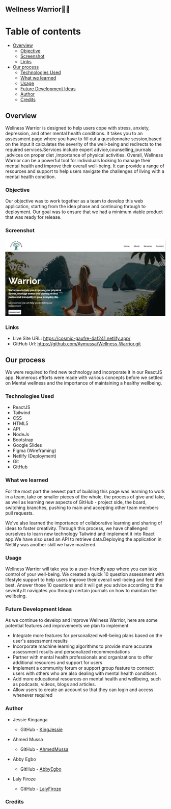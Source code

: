 ## Wellness Warrior🧘‍♀️

# Table of contents
- [Overview](#overview)
  - [Objective](#objective)
  - [Screenshot](#screenshot)
  - [Links](#links)
- [Our process](#our-process)
  - [Technologies Used](#technologies-used)
  - [What we learned](#what-we-learned)
  - [Usage](#usage)
  - [Future Development Ideas](#future-development-ideas)
  - [Author](#author)
  - [Credits](#credits)

## Overview

Wellness Warrior is designed to help users cope with stress, anxiety, depression, and other mental health conditions. It takes you to an assessment page where you have to fill out a questionnaire session,based on the input it calculates the severity of the well-being and redirects to the required services.Services include expert advice,counselling,journals ,advices on proper diet ,importance of physical activities. Overall, Wellness Warrior can be a powerful tool for individuals looking to manage their mental health and improve their overall well-being. It can provide a range of resources and support to help users navigate the challenges of living with a mental health condition.

### Objective

Our objective was to work together as a team to develop this web application, starting from the idea phase and continuing through to deployment. Our goal was to ensure that we had a minimum viable product that was ready for release.

### Screenshot

![Screenshot of the website](./src/components/images/Wellness-Warrior.jpg)

### Links

- Live Site URL: https://cosmic-gaufre-4af241.netlify.app/
- GitHub Url: https://github.com/Aymussa/Wellness-Warrior.git

## Our process

We were required to find new technology and incorporate it in our ReactJS app. Numerous efforts were made with various concepts before we settled on Mental wellness and the importance of maintaining a healthy wellbeing.


### Technologies Used

+ ReactJS
+ Tailwind
+ CSS
+ HTML5
+ API
+ NodeJs
+ Bootstrap
+ Google Slides
+ Figma (Wireframing)
+ Netlify (Deployment)
+ Git 
+ GitHub

### What we learned

For the most part the newest part of building this page was learning to work in a team, take on smaller pieces of the whole, the process of give and take, as well as learning new aspects of GitHub - project side, the board, switching branches, pushing to main and accepting other team members pull requests.

We've also learned the importance of collaborative learning and sharing of ideas to foster creativity. Through this process, we have challenged ourselves to learn new technology Tailwind and implement it into React app.We have also used an API to retrieve data.Deploying the application in Netlify was another skill we have mastered.

### Usage

Wellness Warrior will take you to a user-friendly app where  you can take control of your well-being. We created a quick 10 question assessment with lifestyle support to help users improve their overall well-being and feel their best. 
Answer those 10 questions and it will get you advice according to the severity.It navigates you through certain journals on how to maintain the wellbeing.


### Future Development Ideas

 As we continue to develop and improve Wellness Warrior, here are some potential features and improvements we plan to implement:

+ Integrate more features for personalized well-being plans based on the user's assessment results
+ Incorporate machine learning algorithms to provide more accurate assessment results and personalized recommendations
+ Partner with mental health professionals and organizations to offer additional resources and support for users
+ Implement a community forum or support group feature to connect users with others who are also dealing with mental health conditions
+ Add more educational resources on mental health and wellbeing, such as podcasts, videos, blogs and articles.
+ Allow users to create an account so that they can login and access whenever required

### Author

+ Jessie Kinganga
  - GitHub - [KingJessie](https://github.com/KingJessie)

+ Ahmed Mussa
  - GitHub - [AhmedMussa](https://github.com/Aymussa)

+ Abby Egbo
  - GitHub - [AbbyEgbo](https://github.com/AbbyIT)

+ Laly Firoze
  - GitHub - [LalyFiroze](https://github.com/LalyF)

### Credits

